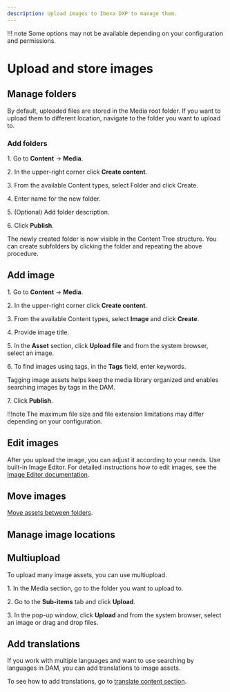 ```yaml
---
description: Upload images to Ibexa DXP to manage them.
---
```


!!! note
    Some options may not be available depending on your configuration and permissions.


# Upload and store images



## Manage folders

By default, uploaded files are stored in the Media root folder.
If you want to upload them to different location, navigate to the folder you want to upload to.

### Add folders

1\. Go to **Content** -> **Media**.

2\. In the upper-right corner click **Create content**.

3\. From the available Content types, select Folder and click Create.

4\. Enter name for the new folder.

5\. (Optional) Add folder description.

6\. Click **Publish**.

The newly created folder is now visible in the Content Tree structure.
You can create subfolders by clicking the folder and repeating the above procedure.

## Add image

1\. Go to **Content** -> **Media**.

2\. In the upper-right corner click **Create content**.

3\. From the available Content types, select **Image** and click **Create**.

4\. Provide image title.

5\. In the **Asset** section, click **Upload file** and from the system browser, select an image.

6\. To find images using tags, in the **Tags** field, enter keywords.

Tagging image assets helps keep the media library organized and enables searching images by tags in the DAM.

7\. Click **Publish**.

!!!note 
    The maximum file size and file extension limitations may differ depending on your configuration.


## Edit images

After you upload the image, you can adjust it according to your needs. Use built-in Image Editor.
For detailed instructions how to edit images, see the [Image Editor documentation](../image_management/edit_images.md).

## Move images

[Move assets between folders](../content_management/content_organization/copy_move_hide_content.md).



## Manage image locations



## Multiupload

To upload many image assets, you can use multiupload.

1\. In the Media section, go to the folder you want to upload to.

2\. Go to the **Sub-items** tab and click **Upload**.

3\. In the pop-up window, click **Upload** and from the system browser, select an image or drag and drop files.


## Add translations

If you work with multiple languages and want to use searching by languages in DAM, you can add translations
to image assets.

To see how to add translations, go to [translate content section](../content_management/translate_content.md/#add-translations).